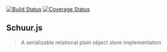 [![Build Status](https://travis-ci.org/jchn/schuur.svg?branch=master)](https://travis-ci.org/jchn/schuur)
[![Coverage Status](https://coveralls.io/repos/github/jchn/schuur/badge.svg?branch=master)](https://coveralls.io/github/jchn/schuur?branch=master)

## Schuur.js

> A serializable relational plain object store implementation

